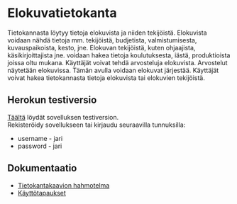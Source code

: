 # Elokuvatietokanta

Tietokannasta löytyy tietoja elokuvista ja niiden tekijöistä. 
Elokuvista voidaan nähdä tietoja mm. tekijöistä, budjetista, valmistumisesta, kuvauspaikoista, kesto, jne.
Elokuvan tekijöistä, kuten ohjaajista, käsikirjoittajista jne. voidaan hakea tietoja koulutuksesta, iästä, produktioista joissa oltu mukana.
Käyttäjät voivat tehdä arvosteluja elokuvista. Arvostelut näytetään elokuvissa. Tämän avulla voidaan elokuvat järjestää.
Käyttäjät voivat hakea tietokannasta tietoja elokuvista tai elokuvien tekijöistä.

## Herokun testiversio
[Täältä](https://tsoha-movierating-demo.herokuapp.com/) löydät sovelluksen testiversion.  
Rekisteröidy sovellukseen tai kirjaudu seuraavilla tunnuksilla:  
* username - jari
* password - jari

## Dokumentaatio
* [Tietokantakaavion hahmotelma](https://github.com/veliblesku/elokuvatietokanta/blob/master/documentation/img/elokuvatdb.png)
* [Käyttötapaukset](https://github.com/veliblesku/elokuvatietokanta/blob/master/documentation/userstories.md)
